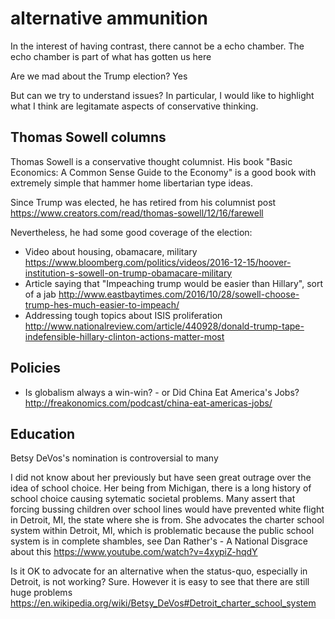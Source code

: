 # alternative ammunition

In the interest of having contrast, there cannot be a echo chamber. The echo chamber is part of what has gotten us here

Are we mad about the Trump election? Yes

But can we try to understand issues? In particular, I would like to highlight what I think are legitamate aspects of conservative thinking.

## Thomas Sowell columns


Thomas Sowell is a conservative thought columnist. His book "Basic Economics: A Common Sense Guide to the Economy" is a good book with extremely simple that hammer home libertarian type ideas.

Since Trump was elected, he has retired from his columnist post https://www.creators.com/read/thomas-sowell/12/16/farewell

Nevertheless, he had some good coverage of the election:


* Video about housing, obamacare, military https://www.bloomberg.com/politics/videos/2016-12-15/hoover-institution-s-sowell-on-trump-obamacare-military
* Article saying that "Impeaching trump would be easier than Hillary", sort of a jab http://www.eastbaytimes.com/2016/10/28/sowell-choose-trump-hes-much-easier-to-impeach/
* Addressing tough topics about ISIS proliferation http://www.nationalreview.com/article/440928/donald-trump-tape-indefensible-hillary-clinton-actions-matter-most

## Policies

* Is globalism always a win-win? - or 
Did China Eat America's Jobs? http://freakonomics.com/podcast/china-eat-americas-jobs/


## Education

Betsy DeVos's nomination is controversial to many

I did not know about her previously but have seen great outrage over the idea of school choice. Her being from Michigan, there is a long history of school choice causing sytematic societal problems. Many assert that forcing bussing children over school lines would have prevented white flight in Detroit, MI, the state where she is from. She advocates the charter school system within Detroit, MI, which is problematic because the public school system is in complete shambles, see Dan Rather's - A National Disgrace about this https://www.youtube.com/watch?v=4xypiZ-hqdY

Is it OK to advocate for an alternative when the status-quo, especially in Detroit, is not working? Sure. However it is easy to see that there are still huge problems https://en.wikipedia.org/wiki/Betsy_DeVos#Detroit_charter_school_system


